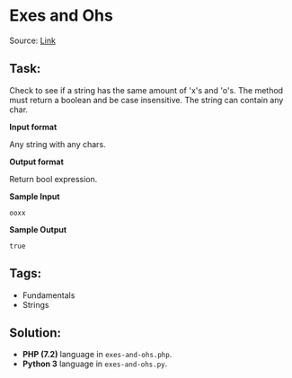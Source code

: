 # Exes and Ohs

Source: [Link](https://www.codewars.com/kata/exes-and-ohs/python)

## Task:

Check to see if a string has the same amount of 'x's and 'o's. The method must return a boolean and be case 
insensitive. The string can contain any char.

**Input format**

Any string with any chars.

**Output format**

Return bool expression.

**Sample Input**

```
ooxx
```

**Sample Output**

```
true
```

## Tags:

* Fundamentals
* Strings

## Solution:

* **PHP (7.2)** language in `exes-and-ohs.php`.
* **Python 3** language in `exes-and-ohs.py`.